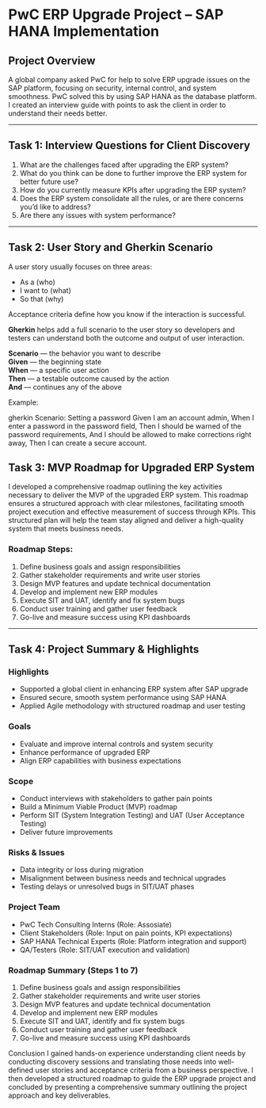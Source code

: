 # PwC ERP Upgrade Project – SAP HANA Implementation

## Project Overview
A global company asked PwC for help to solve ERP upgrade issues on the SAP platform, focusing on security, internal control, and system smoothness. PwC solved this by using SAP HANA as the database platform.  
I created an interview guide with points to ask the client in order to understand their needs better.

---

## Task 1: Interview Questions for Client Discovery

1. What are the challenges faced after upgrading the ERP system?  
2. What do you think can be done to further improve the ERP system for better future use?  
3. How do you currently measure KPIs after upgrading the ERP system?  
4. Does the ERP system consolidate all the rules, or are there concerns you’d like to address?  
5. Are there any issues with system performance?

---

## Task 2: User Story and Gherkin Scenario

A user story usually focuses on three areas:

- As a (who)  
- I want to (what)  
- So that (why)

Acceptance criteria define how you know if the interaction is successful.

**Gherkin** helps add a full scenario to the user story so developers and testers can understand both the outcome and output of user interaction.

**Scenario** — the behavior you want to describe  
**Given** — the beginning state  
**When** — a specific user action  
**Then** — a testable outcome caused by the action  
**And** — continues any of the above

Example:

gherkin
Scenario: Setting a password
Given I am an account admin,
When I enter a password in the password field,
Then I should be warned of the password requirements,
And I should be allowed to make corrections right away,
Then I can create a secure account.

## Task 3: MVP Roadmap for Upgraded ERP System

I developed a comprehensive roadmap outlining the key activities necessary to deliver the MVP of the upgraded ERP system.
This roadmap ensures a structured approach with clear milestones, facilitating smooth project execution and effective measurement of success through KPIs.
This structured plan will help the team stay aligned and deliver a high-quality system that meets business needs.

### Roadmap Steps:
1. Define business goals and assign responsibilities  
2. Gather stakeholder requirements and write user stories 
3. Design MVP features and update technical documentation  
4. Develop and implement new ERP modules  
5. Execute SIT and UAT, identify and fix system bugs  
6. Conduct user training and gather user feedback  
7. Go-live and measure success using KPI dashboards  

---

## Task 4: Project Summary & Highlights

### Highlights
- Supported a global client in enhancing ERP system after SAP upgrade  
- Ensured secure, smooth system performance using SAP HANA  
- Applied Agile methodology with structured roadmap and user testing  

### Goals
- Evaluate and improve internal controls and system security  
- Enhance performance of upgraded ERP  
- Align ERP capabilities with business expectations  

### Scope
- Conduct interviews with stakeholders to gather pain points  
- Build a Minimum Viable Product (MVP) roadmap  
- Perform SIT (System Integration Testing) and UAT (User Acceptance Testing)  
- Deliver future improvements  

### Risks & Issues
- Data integrity or loss during migration    
- Misalignment between business needs and technical upgrades  
- Testing delays or unresolved bugs in SIT/UAT phases  

### Project Team
- PwC Tech Consulting Interns (Role: Assosiate)  
- Client Stakeholders (Role: Input on pain points, KPI expectations)  
- SAP HANA Technical Experts (Role: Platform integration and support)  
- QA/Testers (Role: SIT/UAT execution and validation)  

### Roadmap Summary (Steps 1 to 7)
1. Define business goals and assign responsibilities  
2. Gather stakeholder requirements and write user stories 
3. Design MVP features and update technical documentation  
4. Develop and implement new ERP modules  
5. Execute SIT and UAT, identify and fix system bugs  
6. Conduct user training and gather user feedback  
7. Go-live and measure success using KPI dashboards  

Conclusion
I gained hands-on experience understanding client needs by conducting discovery sessions and translating those needs into well-defined user stories and acceptance criteria from a business perspective.
I then developed a structured roadmap to guide the ERP upgrade project and concluded by presenting a comprehensive summary outlining the project approach and key deliverables.
